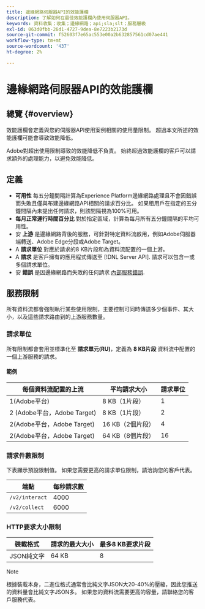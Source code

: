 ```yaml
---
title: 邊緣網路伺服器API的效能護欄
description: 了解如何在最佳效能護欄內使用伺服器API。
keywords: 資料收集；收集；邊緣網路；api;sla;slt；服務層級
exl-id: 063d0fbb-26d1-4727-9dea-8e7223b2173d
source-git-commit: f52603f7e65ac553e00a2b632857561cd07ae441
workflow-type: tm+mt
source-wordcount: '437'
ht-degree: 2%

---
```


# 邊緣網路伺服器API的效能護欄

## 總覽 {#overview}

效能護欄會定義與您的伺服器API使用案例相關的使用量限制。 超過本文所述的效能護欄可能會導致效能降低。

Adobe對超出使用限制導致的效能降低不負責。 始終超過效能護欄的客戶可以請求額外的處理能力，以避免效能降低。

## 定義

* **可用性** 每五分鐘間隔計算為Experience Platform邊緣網路處理且不會因錯誤而失敗且僅與布建邊緣網路API相關的請求百分比。 如果租用戶在指定的五分鐘間隔內未提出任何請求，則該間隔視為100%可用。
* **每月正常運行時間百分比** 對於指定區域，計算為每月所有五分鐘間隔的平均可用性。
* 安 **上游** 是邊緣網路背後的服務，可針對特定資料流啟用，例如Adobe伺服器端轉送、Adobe Edge分段或Adobe Target。
* A **請求單位** 對應於請求的8 KB片段和為資料流配置的一個上游。
* A **請求** 是客戶擁有的應用程式傳送至 [!DNL Server API]. 請求可以包含一或多個請求單位。
* 安 **錯誤** 是因邊緣網路而失敗的任何請求 [內部服務錯誤](error-handling.md).

## 服務限制

所有資料流都會強制執行某些使用限制，主要控制可同時傳送多少個事件、其大小，以及這些請求路由到的上游服務數量。

### 請求單位

所有限制都會套用並標準化至 **請求單元(RU)**，定義為 **8 KB片段** 資料流中配置的一個上游服務的請求。

#### 範例

| 每個資料流配置的上流 | 平均請求大小 | 請求單位 |
| --- | --- | --- |
| 1(Adobe平台) | 8 KB（1片段） | 1 |
| 2 (Adobe平台，Adobe Target) | 8 KB（1片段） | 2 |
| 2(Adobe平台，Adobe Target) | 16 KB（2個片段） | 4 |
| 2(Adobe平台，Adobe Target) | 64 KB（8個片段） | 16 |

### 請求件數限制

下表顯示預設限制值。 如果您需要更高的請求單位限制，請洽詢您的客戶代表。

| 端點 | 每秒請求數 |
| --- | --- |
| `/v2/interact` | 4000 |
| `/v2/collect` | 6000 |


### HTTP要求大小限制

| 裝載格式 | 請求的最大大小 | 最多8 KB要求片段 |
| --- | --- | --- |
| JSON純文字 | 64 KB | 8 |


>[!NOTE]
>
>根據裝載本身，二進位格式通常會比純文字JSON大20-40%的壓縮，因此您推送的資料量會比純文字JSON多。 如果您的資料流需要更高的容量，請聯絡您的客戶服務代表。
